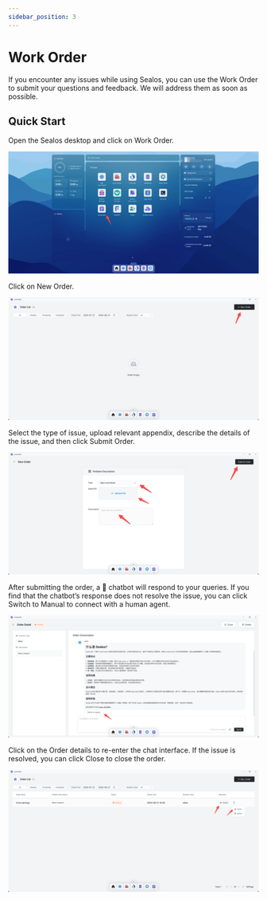 ```yaml
---
sidebar_position: 3
---
```


# Work Order

If you encounter any issues while using Sealos, you can use the Work Order to submit your questions and feedback. We
will address them as soon as possible.

## Quick Start

Open the Sealos desktop and click on Work Order.

![](./images/order-1.png)

Click on New Order.

![](./images/order-2.png)

Select the type of issue, upload relevant appendix, describe the details of the issue, and then click Submit Order.

![](./images/order-3.png)

After submitting the order, a 🤖 chatbot will respond to your queries. If you find that the chatbot’s response does not
resolve the issue, you can click Switch to Manual to connect with a human agent.

![](./images/order-4.png)

Click on the Order details to re-enter the chat interface. If the issue is resolved, you can click Close to close the
order.

![](./images/order-5.png)

